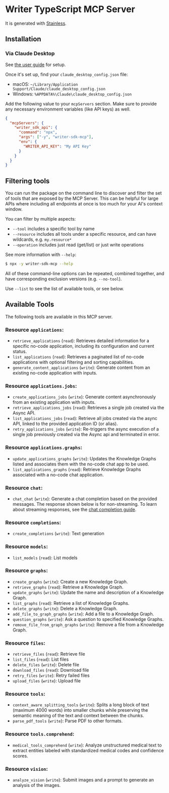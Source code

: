 # Writer TypeScript MCP Server

It is generated with [Stainless](https://www.stainless.com/).

## Installation

### Via Claude Desktop

See [the user guide](https://modelcontextprotocol.io/quickstart/user) for setup.

Once it's set up, find your `claude_desktop_config.json` file:

- macOS: `~/Library/Application Support/Claude/claude_desktop_config.json`
- Windows: `%APPDATA%\Claude\claude_desktop_config.json`

Add the following value to your `mcpServers` section. Make sure to provide any necessary environment variables (like API keys) as well.

```json
{
  "mcpServers": {
    "writer_sdk_api": {
      "command": "npx",
      "args": ["-y", "writer-sdk-mcp"],
      "env": {
        "WRITER_API_KEY": "My API Key"
      }
    }
  }
}
```

## Filtering tools

You can run the package on the command line to discover and filter the set of tools that are exposed by the
MCP Server. This can be helpful for large APIs where including all endpoints at once is too much for your AI's
context window.

You can filter by multiple aspects:

- `--tool` includes a specific tool by name
- `--resource` includes all tools under a specific resource, and can have wildcards, e.g. `my.resource*`
- `--operation` includes just read (get/list) or just write operations

See more information with `--help`:

```sh
$ npx -y writer-sdk-mcp --help
```

All of these command-line options can be repeated, combined together, and have corresponding exclusion versions (e.g. `--no-tool`).

Use `--list` to see the list of available tools, or see below.

## Available Tools

The following tools are available in this MCP server.

### Resource `applications`:

- `retrieve_applications` (`read`): Retrieves detailed information for a specific no-code application, including its configuration and current status.
- `list_applications` (`read`): Retrieves a paginated list of no-code applications with optional filtering and sorting capabilities.
- `generate_content_applications` (`write`): Generate content from an existing no-code application with inputs.

### Resource `applications.jobs`:

- `create_applications_jobs` (`write`): Generate content asynchronously from an existing application with inputs.
- `retrieve_applications_jobs` (`read`): Retrieves a single job created via the Async API.
- `list_applications_jobs` (`read`): Retrieve all jobs created via the async API, linked to the provided application ID (or alias).
- `retry_applications_jobs` (`write`): Re-triggers the async execution of a single job previously created via the Async api and terminated in error.

### Resource `applications.graphs`:

- `update_applications_graphs` (`write`): Updates the Knowledge Graphs listed and associates them with the no-code chat app to be used.
- `list_applications_graphs` (`read`): Retrieve Knowledge Graphs associated with a no-code chat application.

### Resource `chat`:

- `chat_chat` (`write`): Generate a chat completion based on the provided messages. The response shown below is for non-streaming. To learn about streaming responses, see the [chat completion guide](/api-guides/chat-completion).

### Resource `completions`:

- `create_completions` (`write`): Text generation

### Resource `models`:

- `list_models` (`read`): List models

### Resource `graphs`:

- `create_graphs` (`write`): Create a new Knowledge Graph.
- `retrieve_graphs` (`read`): Retrieve a Knowledge Graph.
- `update_graphs` (`write`): Update the name and description of a Knowledge Graph.
- `list_graphs` (`read`): Retrieve a list of Knowledge Graphs.
- `delete_graphs` (`write`): Delete a Knowledge Graph.
- `add_file_to_graph_graphs` (`write`): Add a file to a Knowledge Graph.
- `question_graphs` (`write`): Ask a question to specified Knowledge Graphs.
- `remove_file_from_graph_graphs` (`write`): Remove a file from a Knowledge Graph.

### Resource `files`:

- `retrieve_files` (`read`): Retrieve file
- `list_files` (`read`): List files
- `delete_files` (`write`): Delete file
- `download_files` (`read`): Download file
- `retry_files` (`write`): Retry failed files
- `upload_files` (`write`): Upload file

### Resource `tools`:

- `context_aware_splitting_tools` (`write`): Splits a long block of text (maximum 4000 words) into smaller chunks while preserving the semantic meaning of the text and context between the chunks.
- `parse_pdf_tools` (`write`): Parse PDF to other formats.

### Resource `tools.comprehend`:

- `medical_tools_comprehend` (`write`): Analyze unstructured medical text to extract entities labeled with standardized medical codes and confidence scores.

### Resource `vision`:

- `analyze_vision` (`write`): Submit images and a prompt to generate an analysis of the images.
